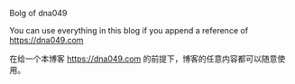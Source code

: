 Bolg of dna049

You can use everything in this blog if you append a reference of https://dna049.com

在给一个本博客 https://dna049.com 的前提下，博客的任意内容都可以随意使用。
